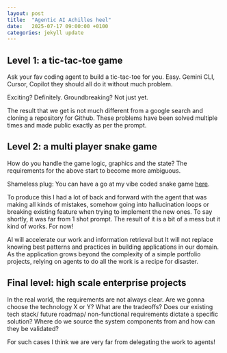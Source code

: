 ```yaml
---
layout: post
title:  "Agentic AI Achilles heel"
date:   2025-07-17 09:00:00 +0100
categories: jekyll update
---
```


## Level 1: a tic-tac-toe game

Ask your fav coding agent to build a tic-tac-toe for you. Easy.
Gemini CLI, Cursor, Copilot they should all do it without much problem.

Exciting? Definitely.
Groundbreaking? Not just yet.

The result that we get is not much different from a google search and cloning a repository for Github. These problems have been solved multiple times and made public exactly as per the prompt.

## Level 2: a multi player snake game

How do you handle the game logic, graphics and the state?
The requirements for the above start to become more ambiguous.

Shameless plug: You can have a go at my vibe coded snake game [here](https://celebrated-kheer-c87bb7.netlify.app/).

To produce this I had a lot of back and forward with the agent that was making all kinds of mistakes, somehow going into hallucination loops or breaking existing feature when trying to implement the new ones. To say shortly, it was far from 1 shot prompt. The result of it is a bit of a mess but it kind of works. For now!

AI will accelerate our work and information retrieval but It will not replace knowing best patterns and practices in building applications in our domain. As the application grows beyond the complexity of a simple portfolio projects, relying on agents to do all the work is a recipe for disaster.

## Final level: high scale enterprise projects

In the real world, the requirements are not always clear. Are we gonna choose the technology X or Y? What are the tradeoffs? Does our existing tech stack/ future roadmap/ non-functional requirements dictate a specific solution? 
Where do we source the system components from and how can they be validated?

For such cases I think we are very far from delegating the work to agents!
